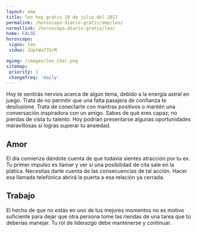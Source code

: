 ```yaml
---
layout: amp
title: leo hoy gratis 18 de julio del 2017 
permalink: /horoscopo-diario-gratis/amp/leo/
normallink: /horoscopo-diario-gratis/leo/
home: FALSE
horoscopo:
 signo: leo
 video: JUptWa77UrM

ogimg: /images/leo_char.png
sitemap:
 priority: 1
 changefreq: 'daily'
---
```



Hoy te sentirás nervios acerca de algún tema, debido a la energía astral en juego. Trata de no permitir que una falta pasajera de confianza te desilusione. Trata de conectarte con mantras positivos o mantén una conversación inspiradora con un amigo. Sabes de qué eres capaz; no pierdas de vista tu talento. Hoy podrían presentarse algunas oportunidades maravillosas si logras superar tu ansiedad.

## Amor

El día comienza dándote cuenta de que todavía sientes atracción por tu ex. Tu primer impulso es llamar y ver si una posibilidad de cita sale en la plática. Necesitas darte cuenta de las consecuencias de tal acción. Hacer esa llamada telefónica abrirá la puerta a esa relación ya cerrada.

## Trabajo

El hecho de que no estás en uno de tus mejores momentos no es motivo suficiente para dejar que otra persona tome las riendas de una tarea que tú deberías manejar. Tu rol de liderazgo debe mantenerse y continuar.